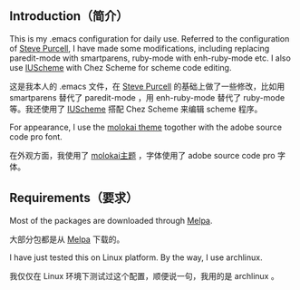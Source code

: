 ## Introduction（简介）

This is my .emacs configuration for daily use. Referred to the configuration of [Steve Purcell](https://github.com/purcell/emacs.d), I have made some modifications, including replacing paredit-mode with smartparens, ruby-mode with enh-ruby-mode etc. I also use [IUScheme](https://www.cs.indiana.edu/proglang/scheme/iuscheme.el) with Chez Scheme for scheme code editing.

这是我本人的 .emacs 文件，在 [Steve Purcell](https://github.com/purcell/emacs.d) 的基础上做了一些修改，比如用 smartparens 替代了 paredit-mode ，用 enh-ruby-mode 替代了 ruby-mode 等。我还使用了 [IUScheme](https://www.cs.indiana.edu/proglang/scheme/iuscheme.el) 搭配 Chez Scheme 来编辑 scheme 程序。

For appearance, I use the [molokai theme](https://github.com/hbin/molokai-theme) togother with the adobe source code pro font.

在外观方面，我使用了 [molokai主题](https://github.com/hbin/molokai-theme) ，字体使用了 adobe source code pro 字体。

## Requirements（要求）

Most of the packages are downloaded through [Melpa](http://melpa.org/).

大部分包都是从 [Melpa](http://melpa.org/) 下载的。

I have just tested this on Linux platform. By the way, I use archlinux.

我仅仅在 Linux 环境下测试过这个配置，顺便说一句，我用的是 archlinux 。
